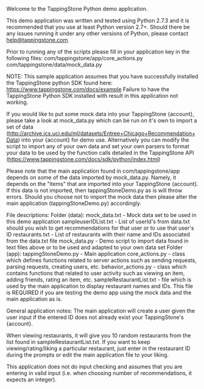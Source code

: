 Welcome to the TappingStone Python demo application.

This demo application was written and tested using Python 2.7.3 and it is recommended that you use at least Python version 2.7+.
Should there be any issues running it under any other versions of Python, please contact help@tappingstone.com.

Prior to running any of the scripts please fill in your application key in the following files:
com/tappingstone/app/core_actions.py
com/tappingstone/data/mock_data.py

NOTE: This sample application assumes that you have successfully installed the TappingStone python SDK found  here: https://www.tappingstone.com/docs/example
Failure to have the TappingStone Python SDK installed with result in this application not working.

If you would like to put some mock data into your TappingStone {account}, please take a look at mock_data.py which can be run on it's own to import a set of data (http://archive.ics.uci.edu/ml/datasets/Entree+Chicago+Recommendation+Data) into your {account} for demo use. Alternatively you can modify the script to import any of your own data and set your own parsers to format your data to be used by the function calls detailed in the TappingStone API (https://www.tappingstone.com/docs/sdk/python/index.html)

Please note that the main application found in com/tappingstone/app depends on some of the data imported by mock_data.py. Namely, it depends on the "items" that are imported into your TappingStone {account}. If this data is not imported, then tappingStoneDemo.py as is will throw errors. Should you choose not to import the mock data then please alter the main application (tappingStoneDemo.py) accordingly.

File descriptions:
Folder (data):
    mock_data.txt - Mock data set to be used in this demo application
    sampleuserIDList.txt - List of userId's from data.txt should you wish to get recommendations for that user or to use that user's ID
    restaurants.txt - List of restaurants with their name and IDs associated from the data.txt file
    mock_data.py - Demo script to import data found in text files above or to be used and adapted to your own data set
Folder (app):
    tappingStoneDemo.py - Main application
    core_actions.py - class which defines functions related to server actions such as sending requests, parsing requests, creating users, etc.
    behavior_actions.py - class which contains functions that related to user activity such as viewing an item, adding friends, rating an item, etc.
    sampleRestaurantList.txt - file which is used by the main application to display restaurant names and IDs. This file is REQUIRED if you are testing the demo app using the mock data
                                and the main application as is.

General application notes:
The main application will create a user given the user input if the entered ID does not already exist your TappingStone's {account}.

When viewing restaurants, it will give you 10 random restaurants from the list found in sampleRestaurantList.txt. If you want to keep viewing/rating/liking a particular restaurant, just enter in the restaurant ID during the prompts or edit the main application file to your liking.

This application does not do input checking and assumes that you are entering in valid input (i.e. when choosing number of recommendations, it expects an integer).